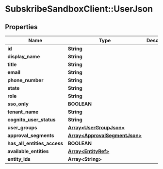# SubskribeSandboxClient::UserJson

## Properties
Name | Type | Description | Notes
------------ | ------------- | ------------- | -------------
**id** | **String** |  | [optional] 
**display_name** | **String** |  | [optional] 
**title** | **String** |  | [optional] 
**email** | **String** |  | [optional] 
**phone_number** | **String** |  | [optional] 
**state** | **String** |  | [optional] 
**role** | **String** |  | [optional] 
**sso_only** | **BOOLEAN** |  | [optional] 
**tenant_name** | **String** |  | [optional] 
**cognito_user_status** | **String** |  | [optional] 
**user_groups** | [**Array&lt;UserGroupJson&gt;**](UserGroupJson.md) |  | [optional] 
**approval_segments** | [**Array&lt;ApprovalSegmentJson&gt;**](ApprovalSegmentJson.md) |  | [optional] 
**has_all_entities_access** | **BOOLEAN** |  | [optional] 
**available_entities** | [**Array&lt;EntityRef&gt;**](EntityRef.md) |  | [optional] 
**entity_ids** | **Array&lt;String&gt;** |  | [optional] 


